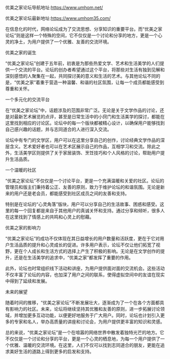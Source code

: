 优美之家论坛导航地址:https://www.umhom.net/

优美之家论坛最新地址:https://www.umhom35.com/

在信息化的时代，网络论坛成为了交流思想、分享知识的重要平台。而“优美之家论坛”则是这样一个特殊的空间，它不仅仅是一个讨论和分享的地方，更是一个心灵的净土，为用户提供了一个优雅、友善的交流环境。

优美之家的诞生

“优美之家论坛”创建于五年前，初衷是为那些热爱文学、艺术和生活美学的人们提供一个交流的平台。论坛的创办者希望通过这个平台，将那些对生活有独到见解和深刻感悟的人聚集在一起，共同探讨美的意义和生活的艺术。与其他论坛不同的是，“优美之家”着重于营造一种温馨、和谐的社区氛围，让每一个成员都能感受到尊重和关怀。

一个多元化的交流平台

在“优美之家论坛”中，话题涉及的范围非常广泛。无论是关于文学作品的讨论，还是对最新艺术展览的点评，甚至是日常生活中的小窍门和生活美学的探讨，都能在这里找到相应的讨论区。论坛中的每一个版块都被精心设计，以确保用户能够找到自己感兴趣的话题，并与志同道合的人进行深入交流。

论坛中有专门的文学区，用户可以在这里分享自己的创作，讨论经典文学作品的深层含义。艺术爱好者也可以在艺术区展示自己的作品，互相学习和交流。除此之外，生活美学区则提供了关于家居装饰、烹饪技巧和个人风格的讨论，帮助用户提升生活品质。

一个温暖的社区

“优美之家论坛”不仅仅是一个讨论平台，更是一个充满温暖和关爱的社区。论坛的管理员和版主们秉持着公正、友善的原则，致力于维护论坛的和谐氛围。无论是新来的用户还是老会员，都能感受到社区成员之间的友善和支持。

特别是在论坛的“心灵角落”版块，用户可以分享自己的生活故事、困惑和感受。这里的每一个回复都是来自于其他用户的真诚关怀和支持。通过分享和倾听，很多人在这里找到了情感上的共鸣和心灵上的慰藉。

优美之家的影响力

“优美之家论坛”的成功不仅体现在其日益增长的用户数量和活跃度，更在于它对用户生活品质的提升和心灵成长的促进。许多用户表示，论坛不仅让他们拓宽了视野，更在个人成长和生活方式的选择上产生了积极的影响。无论是在文学创作的提升，还是在生活美学的追求中，“优美之家”都发挥了重要的作用。

此外，论坛也时常组织线下活动和讲座，为用户提供面对面的交流机会。这些活动不仅丰富了论坛的内容，也加深了用户之间的联系，使得虚拟空间中的友谊在现实中得到了延续和发展。

未来的展望

随着时间的推移，“优美之家论坛”不断发展壮大，逐渐成为了一个在各个方面都具有影响力的社区。未来，论坛将继续坚持其优雅和友善的原则，进一步拓展讨论领域，并增加更多互动功能，以便更好地服务于广大用户。同时，论坛也计划引入更多的专家和名人，举办高质量的讲座和讨论会，为用户提供更丰富的知识和灵感。

总的来说，“优美之家论坛”是一个在喧嚣的网络世界中散发着独特光芒的地方。它不仅仅是一个讨论和分享的平台，更是一个心灵的栖息地，为每一个用户提供了一个优雅、温暖的交流环境。在这里，人们不仅可以找到志同道合的朋友，更能在追求美好生活的道路上得到更多的启发和支持。
